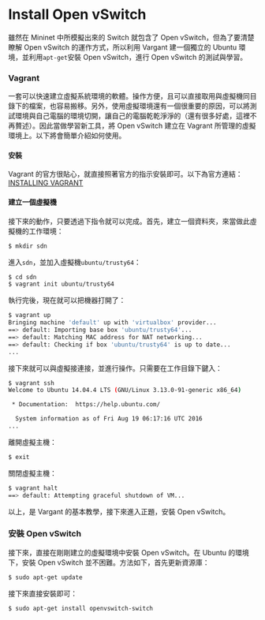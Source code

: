 # Install Open vSwitch

雖然在 Mininet 中所模擬出來的 Switch 就包含了 Open vSwitch，但為了要清楚瞭解 Open vSwitch 的運作方式，所以利用 Vargant 建一個獨立的 Ubuntu 環境，並利用```apt-get```安裝 Open vSwitch，進行 Open vSwitch 的測試與學習。

### Vagrant

一套可以快速建立虛擬系統環境的軟體。操作方便，且可以直接取用與虛擬機同目錄下的檔案，也容易搬移。另外，使用虛擬環境還有一個很重要的原因，可以將測試環境與自己電腦的環境切開，讓自己的電腦乾乾淨淨的（還有很多好處，這裡不再贅述）。因此當做學習新工具，將 Open vSwitch 建立在 Vagrant 所管理的虛擬環境上。以下將會簡單介紹如何使用。

####  安裝

Vagrant 的官方很貼心，就直接照著官方的指示安裝即可。以下為官方連結：
[INSTALLING VAGRANT](https://www.vagrantup.com/docs/installation/)

#### 建立一個虛擬機

接下來的動作，只要透過下指令就可以完成。首先，建立一個資料夾，來當做此虛擬機的工作環境：

```bash
$ mkdir sdn
```

進入```sdn```，並加入虛擬機```ubuntu/trusty64```：

```bash
$ cd sdn
$ vagrant init ubuntu/trusty64
```

執行完後，現在就可以把機器打開了：

```bash
$ vagrant up
Bringing machine 'default' up with 'virtualbox' provider...
==> default: Importing base box 'ubuntu/trusty64'...
==> default: Matching MAC address for NAT networking...
==> default: Checking if box 'ubuntu/trusty64' is up to date...
...
```

接下來就可以與虛擬接連接，並進行操作。只需要在工作目錄下鍵入：

```bash
$ vagrant ssh
Welcome to Ubuntu 14.04.4 LTS (GNU/Linux 3.13.0-91-generic x86_64)

 * Documentation:  https://help.ubuntu.com/

  System information as of Fri Aug 19 06:17:16 UTC 2016
...
```

離開虛擬主機：

```bash
$ exit
```

關閉虛擬主機：

```bash
$ vagrant halt
==> default: Attempting graceful shutdown of VM...
```

以上，是 Vargant 的基本教學，接下來進入正題，安裝 Open vSwitch。

### 安裝 Open vSwitch

接下來，直接在剛剛建立的虛擬環境中安裝 Open vSwitch。在 Ubuntu 的環境下，安裝 Open vSwitch 並不困難。方法如下，首先更新資源庫：

```bash
$ sudo apt-get update
```

接下來直接安裝即可：

```bash
$ sudo apt-get install openvswitch-switch
```

